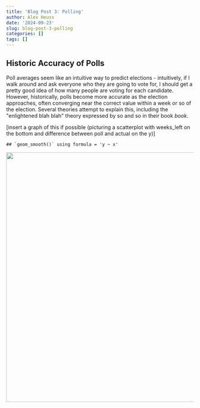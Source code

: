 ```yaml
---
title: 'Blog Post 3: Polling'
author: Alex Heuss
date: '2024-09-23'
slug: blog-post-3-polling
categories: []
tags: []
---
```





## Historic Accuracy of Polls

Poll averages seem like an intuitive way to predict elections - intuitively, if I walk around and ask everyone who they are going to vote for, I should get a pretty good idea of how many people are voting for each candidate. However, historically, polls become more accurate as the election approaches, often converging near the correct value within a week or so of the election. Several theories attempt to explain this, including the "enlightened blah blah" theory expressed by so and so in their book *book*.

[insert a graph of this if possible (picturing a scatterplot with weeks_left on the bottom and difference between poll and actual on the y)]






```
## `geom_smooth()` using formula = 'y ~ x'
```

<img src="{{< blogdown/postref >}}index_files/figure-html/graph last poll preds and the actual result-1.png" width="672" />
